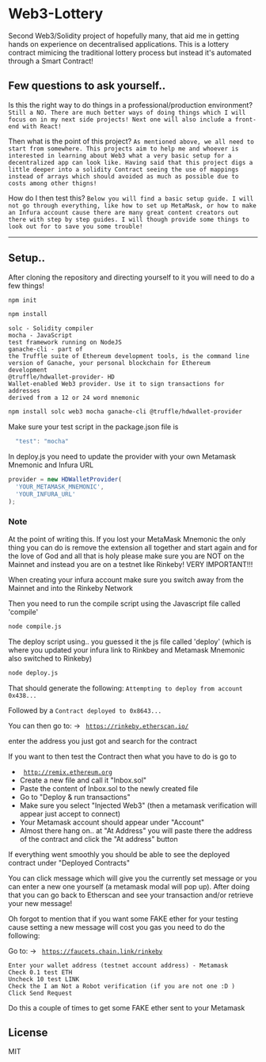 # Web3-Lottery
Second Web3/Solidity project of hopefully many, that aid me in getting hands on experience on decentralised applications. This is a lottery contract mimicing the traditional lottery process but instead it's automated through a Smart Contract!

## Few questions to ask yourself..

Is this the right way to do things in a professional/production environment?
  `Still a NO. There are much better ways of doing things which I will focus on in my next side projects! Next one will also include a front-end with React!`

Then what is the point of this project?
  `As mentioned above, we all need to start from somewhere. This projects aim to help me and whoever is interested in learning about Web3 what a very basic setup for a decentralized app can look like. Having said that this project digs a little deeper into a solidity Contract seeing the use of mappings instead of arrays which should avoided as much as possible due to costs among other thigns!`

How do I then test this?
  `Below you will find a basic setup guide. I will not go through everything, like how to set up MetaMask, or how to make an Infura account cause there are many great content creators out there with step by step guides. I will though provide some things to look out for to save you some trouble!`


---------------------------------------------------------------------------------------------------------------------------------------------------------------
## Setup..

After cloning the repository and directing yourself to it you will need to do a few things!

```sh
npm init
```

```sh
npm install
```

<code>solc - Solidity compiler</code>  <br/>
<code>mocha - JavaScript test framework running on NodeJS</code><br/>
<code>ganache-cli - part of the Truffle suite of Ethereum development tools, is the command line version of Ganache, your personal blockchain for Ethereum development</code><br/>
<code>@truffle/hdwallet-provider- HD Wallet-enabled Web3 provider. Use it to sign transactions for addresses derived from a 12 or 24 word mnemonic</code><br/>


```sh
npm install solc web3 mocha ganache-cli @truffle/hdwallet-provider
```

Make sure your test script in the package.json file is
  ```js
    "test": "mocha"
  ```

In deploy.js you need to update the provider with your own Metamask Mnemonic and Infura URL
```js
provider = new HDWalletProvider(
  'YOUR_METAMASK_MNEMONIC',
  'YOUR_INFURA_URL'
);
```

<h3>Note</h3>
  At the point of writing this. If you lost your MetaMask Mnemonic the only thing you can do is remove the extension all together and start again and for the love of God and all that is holy please make sure you are <bold>NOT</bold> on the Mainnet and instead you are on a testnet like Rinkeby! VERY IMPORTANT!!!

  When creating your infura account make sure you switch away from the Mainnet and into the Rinkeby Network

Then you need to run the compile script using the Javascript file called 'compile'
```sh
node compile.js
```

The deploy script using.. you guessed it the js file called 'deploy' (which is where you updated your infura link to Rinkbey and Metamask Mnemonic also switched to Rinkeby)
```sh
node deploy.js
```

That should generate the following:
  `Attempting to deploy from account 0x438...`

Followed by a
  `Contract deployed to 0x8643...`

You can then go to:
  -> <code> https://rinkeby.etherscan.io/ </code>

  enter the address you just got and search for the contract

If you want to then test the Contract then what you have to do is go to
  - <code> http://remix.ethereum.org </code>
  - Create a new file and call it "Inbox.sol"
  - Paste the content of Inbox.sol to the newly created file
  - Go to "Deploy & run transactions"
  - Make sure you select "Injected Web3" (then a metamask verification will appear just accept to connect)
  - Your Metamask account should appear under "Account"
  - Almost there hang on.. at "At Address" you will paste there the address of the contract and click the "At address" button

If everything went smoothly you should be able to see the deployed contract under "Deployed Contracts"

You can click message which will give you the currently set message or you can enter a new one yourself (a metamask modal will pop up).
After doing that you can go back to Etherscan and see your transaction and/or retrieve your new message!

Oh forgot to mention that if you want some FAKE ether for your testing cause setting a new message will cost you gas you need to do the following:

Go to:
  -> <code> https://faucets.chain.link/rinkeby </code>

    Enter your wallet address (testnet account address) - Metamask
    Check 0.1 test ETH
    Uncheck 10 test LINK
    Check the I am Not a Robot verification (if you are not one :D )
    Click Send Request

Do this a couple of times to get some FAKE ether sent to your Metamask

## License
MIT
